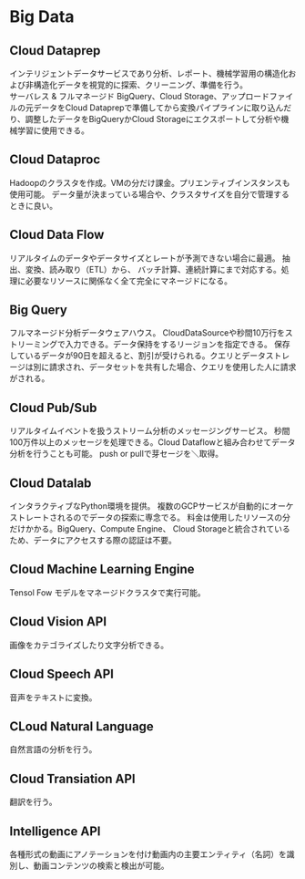 # Big Data

## Cloud Dataprep
インテリジェントデータサービスであり分析、レポート、機械学習用の構造化および非構造化データを視覚的に探索、クリーニング、準備を行う。  
サーバレス & フルマネージド
BigQuery、Cloud Storage、アップロードファイルの元データをCloud Dataprepで準備してから変換パイプラインに取り込んだり、調整したデータをBigQueryかCloud Storageにエクスポートして分析や機械学習に使用できる。

## Cloud Dataproc
Hadoopのクラスタを作成。VMの分だけ課金。プリエンティブインスタンスも使用可能。
データ量が決まっている場合や、クラスタサイズを自分で管理するときに良い。

## Cloud Data Flow
リアルタイムのデータやデータサイズとレートが予測できない場合に最適。
抽出、変換、読み取り（ETL）から、 バッチ計算、連続計算にまで対応する。処理に必要なリソースに関係なく全て完全にマネージドになる。

## Big Query
フルマネージド分析データウェアハウス。
CloudDataSourceや秒間10万行をストリーミングで入力できる。データ保持をするリージョンを指定できる。
保存しているデータが90日を超えると、割引が受けられる。クエリとデータストレージは別に請求され、データセットを共有した場合、クエリを使用した人に請求がされる。

## Cloud Pub/Sub
リアルタイムイベントを扱うストリーム分析のメッセージングサービス。
秒間100万件以上のメッセージを処理できる。Cloud Dataflowと組み合わせてデータ分析を行うことも可能。
push or pullで芽セージを＼取得。

## Cloud Datalab
インタラクティブなPython環境を提供。 複数のGCPサービスが自動的にオーケストレートされるのでデータの探索に専念でる。
料金は使用したリソースの分だけかかる。BigQuery、Compute Engine、 Cloud Storageと統合されているため、データにアクセスする際の認証は不要。

## Cloud Machine Learning Engine
Tensol Fow モデルをマネージドクラスタで実行可能。

## Cloud Vision API
画像をカテゴライズしたり文字分析できる。

## Cloud Speech API
音声をテキストに変換。

## CLoud Natural Language
自然言語の分析を行う。

## Cloud Transiation API
翻訳を行う。

## Intelligence API
各種形式の動画にアノテーションを付け動画内の主要エンティティ（名詞）を識別し、動画コンテンツの検索と検出が可能。